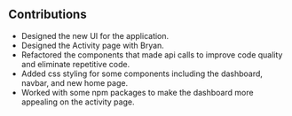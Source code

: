 ## Contributions
- Designed the new UI for the application.
- Designed the Activity page with Bryan.
- Refactored the components that made api calls to improve code quality and eliminate repetitive code.
- Added css styling for some components including the dashboard, navbar, and new home page.
- Worked with some npm packages to make the dashboard more appealing on the activity page.
